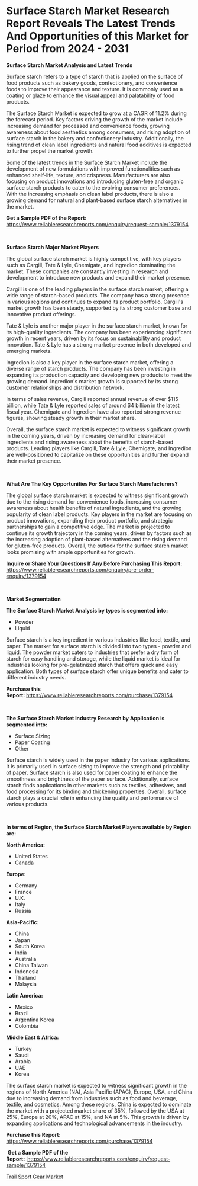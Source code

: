 <p><h1>Surface Starch Market Research Report Reveals The Latest Trends And Opportunities of this Market for Period from 2024 - 2031</h1></p><p><strong>Surface Starch Market Analysis and Latest Trends</strong></p>
<p><p>Surface starch refers to a type of starch that is applied on the surface of food products such as bakery goods, confectionery, and convenience foods to improve their appearance and texture. It is commonly used as a coating or glaze to enhance the visual appeal and palatability of food products.</p><p>The Surface Starch Market is expected to grow at a CAGR of 11.2% during the forecast period. Key factors driving the growth of the market include increasing demand for processed and convenience foods, growing awareness about food aesthetics among consumers, and rising adoption of surface starch in the bakery and confectionery industry. Additionally, the rising trend of clean label ingredients and natural food additives is expected to further propel the market growth.</p><p>Some of the latest trends in the Surface Starch Market include the development of new formulations with improved functionalities such as enhanced shelf-life, texture, and crispness. Manufacturers are also focusing on product innovations and introducing gluten-free and organic surface starch products to cater to the evolving consumer preferences. With the increasing emphasis on clean label products, there is also a growing demand for natural and plant-based surface starch alternatives in the market.</p></p>
<p><strong>Get a Sample PDF of the Report:&nbsp;</strong> <a href="https://www.reliableresearchreports.com/enquiry/request-sample/1379154">https://www.reliableresearchreports.com/enquiry/request-sample/1379154</a></p>
<p>&nbsp;</p>
<p><strong>Surface Starch Major Market Players</strong></p>
<p><p>The global surface starch market is highly competitive, with key players such as Cargill, Tate & Lyle, Chemigate, and Ingredion dominating the market. These companies are constantly investing in research and development to introduce new products and expand their market presence.</p><p>Cargill is one of the leading players in the surface starch market, offering a wide range of starch-based products. The company has a strong presence in various regions and continues to expand its product portfolio. Cargill's market growth has been steady, supported by its strong customer base and innovative product offerings.</p><p>Tate & Lyle is another major player in the surface starch market, known for its high-quality ingredients. The company has been experiencing significant growth in recent years, driven by its focus on sustainability and product innovation. Tate & Lyle has a strong market presence in both developed and emerging markets.</p><p>Ingredion is also a key player in the surface starch market, offering a diverse range of starch products. The company has been investing in expanding its production capacity and developing new products to meet the growing demand. Ingredion's market growth is supported by its strong customer relationships and distribution network.</p><p>In terms of sales revenue, Cargill reported annual revenue of over $115 billion, while Tate & Lyle reported sales of around $4 billion in the latest fiscal year. Chemigate and Ingredion have also reported strong revenue figures, showing steady growth in their market share.</p><p>Overall, the surface starch market is expected to witness significant growth in the coming years, driven by increasing demand for clean-label ingredients and rising awareness about the benefits of starch-based products. Leading players like Cargill, Tate & Lyle, Chemigate, and Ingredion are well-positioned to capitalize on these opportunities and further expand their market presence.</p></p>
<p>&nbsp;</p>
<p><strong>What Are The Key Opportunities For Surface Starch Manufacturers?</strong></p>
<p><p>The global surface starch market is expected to witness significant growth due to the rising demand for convenience foods, increasing consumer awareness about health benefits of natural ingredients, and the growing popularity of clean label products. Key players in the market are focusing on product innovations, expanding their product portfolio, and strategic partnerships to gain a competitive edge. The market is projected to continue its growth trajectory in the coming years, driven by factors such as the increasing adoption of plant-based alternatives and the rising demand for gluten-free products. Overall, the outlook for the surface starch market looks promising with ample opportunities for growth.</p></p>
<p><strong>Inquire or Share Your Questions If Any Before Purchasing This Report:</strong> <a href="https://www.reliableresearchreports.com/enquiry/pre-order-enquiry/1379154">https://www.reliableresearchreports.com/enquiry/pre-order-enquiry/1379154</a></p>
<p>&nbsp;</p>
<p><strong>Market Segmentation</strong></p>
<p><strong>The Surface Starch Market Analysis by types is segmented into:</strong></p>
<p><ul><li>Powder</li><li>Liquid</li></ul></p>
<p><p>Surface starch is a key ingredient in various industries like food, textile, and paper. The market for surface starch is divided into two types - powder and liquid. The powder market caters to industries that prefer a dry form of starch for easy handling and storage, while the liquid market is ideal for industries looking for pre-gelatinized starch that offers quick and easy application. Both types of surface starch offer unique benefits and cater to different industry needs.</p></p>
<p><strong>Purchase this Report:&nbsp;</strong><a href="https://www.reliableresearchreports.com/purchase/1379154">https://www.reliableresearchreports.com/purchase/1379154</a></p>
<p>&nbsp;</p>
<p><strong>The Surface Starch Market Industry Research by Application is segmented into:</strong></p>
<p><ul><li>Surface Sizing</li><li>Paper Coating</li><li>Other</li></ul></p>
<p><p>Surface starch is widely used in the paper industry for various applications. It is primarily used in surface sizing to improve the strength and printability of paper. Surface starch is also used for paper coating to enhance the smoothness and brightness of the paper surface. Additionally, surface starch finds applications in other markets such as textiles, adhesives, and food processing for its binding and thickening properties. Overall, surface starch plays a crucial role in enhancing the quality and performance of various products.</p></p>
<p>&nbsp;</p>
<p><strong>In terms of Region, the Surface Starch Market Players available by Region are:</strong></p>
<p>
    <p> <strong> North America: </strong>
        <ul>
            <li>United States</li>
            <li>Canada</li>
        </ul>
        </p> 
    <p> <strong> Europe: </strong>
        <ul>
            <li>Germany</li>
            <li>France</li>
            <li>U.K.</li>
            <li>Italy</li>
            <li>Russia</li>
        </ul>
        </p> 
    <p> <strong> Asia-Pacific: </strong>
        <ul>
            <li>China</li>
            <li>Japan</li>
            <li>South Korea</li>
            <li>India</li>
            <li>Australia</li>
            <li>China Taiwan</li>
            <li>Indonesia</li>
            <li>Thailand</li>
            <li>Malaysia</li>
        </ul>
        </p> 
    <p> <strong> Latin America: </strong>
        <ul>
            <li>Mexico</li>
            <li>Brazil</li>
            <li>Argentina Korea</li>
            <li>Colombia</li>
        </ul>
        </p> 
    <p> <strong> Middle East & Africa: </strong>
        <ul>
            <li>Turkey</li>
            <li>Saudi</li>
            <li>Arabia</li>
            <li>UAE</li>
            <li>Korea</li>
        </ul>
    </p>
    </p>
<p><p>The surface starch market is expected to witness significant growth in the regions of North America (NA), Asia Pacific (APAC), Europe, USA, and China due to increasing demand from industries such as food and beverage, textile, and cosmetics. Among these regions, China is expected to dominate the market with a projected market share of 35%, followed by the USA at 25%, Europe at 20%, APAC at 15%, and NA at 5%. This growth is driven by expanding applications and technological advancements in the industry.</p></p>
<p><strong>Purchase this Report: </strong><a href="https://www.reliableresearchreports.com/purchase/1379154">https://www.reliableresearchreports.com/purchase/1379154</a></p>
<p>&nbsp;<strong>Get a Sample PDF of the Report:&nbsp;&nbsp;</strong><a href="https://www.reliableresearchreports.com/enquiry/request-sample/1379154">https://www.reliableresearchreports.com/enquiry/request-sample/1379154</a></p>
<p><strong></strong></p>
<p><p><a href="https://forested-sushi-9b0.notion.site/Trail-Sport-Gear-Market-Research-Report-Unlocks-Analysis-on-the-Market-Financial-Status-Market-Size-67ae05f5bfa44a7dabaab6e89a148abd">Trail Sport Gear Market</a></p></p>